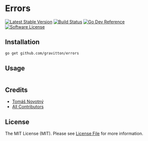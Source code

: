 # Errors

[![Latest Stable Version][ico-release]][link-release]
[![Build Status][ico-workflow]][link-workflow]
[![Go Dev Reference][ico-go-dev-reference]][link-go-dev-reference]
[![Software License][ico-license]][link-licence]


## Installation

```bash
go get github.com/gravitton/errors
```


## Usage

```go
```


## Credits

- [Tomáš Novotný](https://github.com/tomas-novotny)
- [All Contributors][link-contributors]


## License

The MIT License (MIT). Please see [License File][link-licence] for more information.


[ico-license]:              https://img.shields.io/github/license/gravitton/errors.svg?style=flat-square&colorB=blue
[ico-workflow]:             https://img.shields.io/github/actions/workflow/status/gravitton/errors/main.yml?branch=main&style=flat-square
[ico-release]:              https://img.shields.io/github/v/release/gravitton/errors?style=flat-square&colorB=blue
[ico-go-dev-reference]:     https://img.shields.io/badge/go.dev-reference-blue?style=flat-square

[link-author]:              https://github.com/gravitton
[link-release]:             https://github.com/gravitton/errors/releases
[link-contributors]:        https://github.com/gravitton/errors/contributors
[link-licence]:             ./LICENSE.md
[link-changelog]:           ./CHANGELOG.md
[link-workflow]:            https://github.com/gravitton/errors/actions
[link-go-dev-reference]:    https://pkg.go.dev/github.com/gravitton/errors
